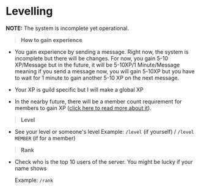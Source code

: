 # Levelling

**NOTE:** The system is incomplete yet operational.

>**How to gain experience**

* You gain experience by sending a message. Right now, the system is incomplete but there will be changes. For now, you gain 5-10 XP/Message but in the future, it will be 5-10XP/1 Minute/Message meaning if you send a message now, you will gain 5-10XP but you have to wait for 1 minute to gain another 5-10 XP on the next message.
* Your XP is guild specific but I will make a global XP

* In the nearby future, there will be a member count requirement for members to gain XP ([click here to read more about it](https://github.com/ZaneRE544/ZaneRE544/blob/main/2022%20plans.md)).

>**Level**

* See your level or someone's level
    Example: `/level` (if yourself) / `/level MEMBER` (if for a member)

>**Rank**

* Check who is the top 10 users of the server. You might be lucky if your name shows

    Example: `/rank`
